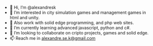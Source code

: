 - 👋 Hi, I’m @alexandresk
- 👀 I’m interested in city simulation games and management games in html and unity. 
- 👀 Also work with solid edge programming, and php web sites.
- 🌱 I’m currently learning advanced javascript, python and c#.
- 💞️ I’m looking to collaborate on cripto projects, games and solid edge.
- 📫 Reach me in alexandre.se.k@gmail.com


